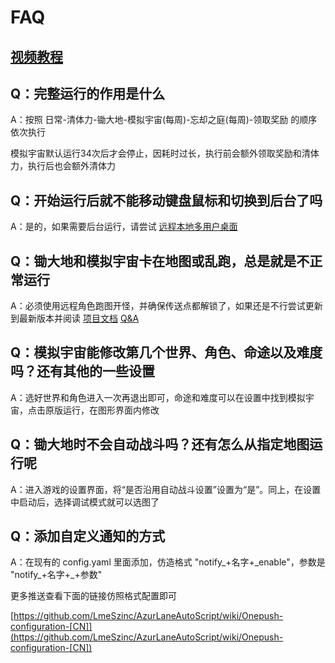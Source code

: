 # FAQ

## [视频教程](https://www.bilibili.com/video/BV13h4y1m7VP/)

## Q：完整运行的作用是什么

A：按照 日常-清体力-锄大地-模拟宇宙(每周)-忘却之庭(每周)-领取奖励 的顺序依次执行

模拟宇宙默认运行34次后才会停止，因耗时过长，执行前会额外领取奖励和清体力，执行后也会额外清体力

## Q：开始运行后就不能移动键盘鼠标和切换到后台了吗

A：是的，如果需要后台运行，请尝试 [远程本地多用户桌面](https://asu.stysqy.top/guide/bs.html)

## Q：锄大地和模拟宇宙卡在地图或乱跑，总是就是不正常运行

A：必须使用远程角色跑图开怪，并确保传送点都解锁了，如果还是不行尝试更新到最新版本并阅读 [项目文档](https://asu.stysqy.top/) [Q&A](https://asu.stysqy.top/guide/qa.html)

## Q：模拟宇宙能修改第几个世界、角色、命途以及难度吗？还有其他的一些设置

A：选好世界和角色进入一次再退出即可，命途和难度可以在设置中找到模拟宇宙，点击原版运行，在图形界面内修改

## Q：锄大地时不会自动战斗吗？还有怎么从指定地图运行呢

A：进入游戏的设置界面，将“是否沿用自动战斗设置”设置为“是”。同上，在设置中启动后，选择调试模式就可以选图了

## Q：添加自定义通知的方式

A：在现有的 config.yaml 里面添加，仿造格式 "notify\_+名字+\_enable"，参数是 "notify\_+名字+\_+参数"

更多推送查看下面的链接仿照格式配置即可

[https://github.com/LmeSzinc/AzurLaneAutoScript/wiki/Onepush-configuration-[CN]](https://github.com/LmeSzinc/AzurLaneAutoScript/wiki/Onepush-configuration-[CN])